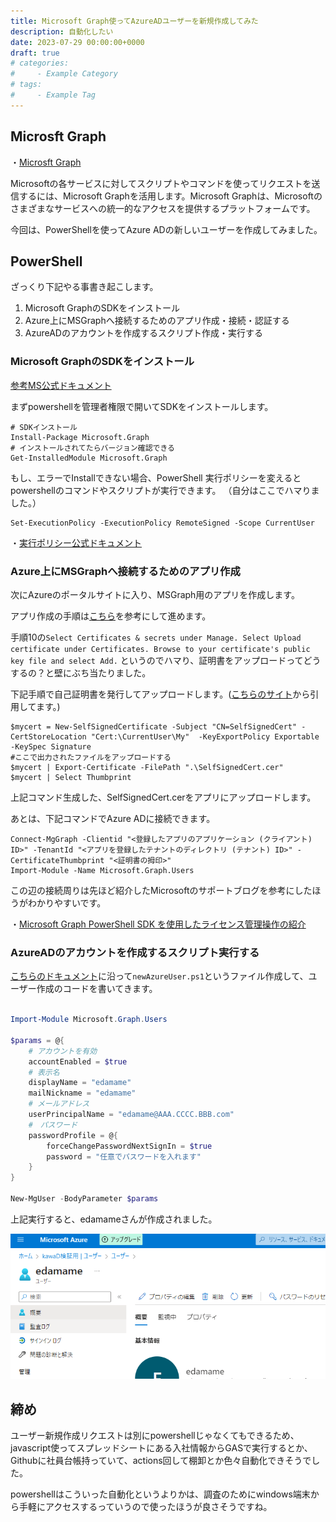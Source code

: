 ```yaml
---
title: Microsoft Graph使ってAzureADユーザーを新規作成してみた
description: 自動化したい
date: 2023-07-29 00:00:00+0000
draft: true
# categories:
#     - Example Category
# tags:
#     - Example Tag
---
```


## Microsft Graph

・[Microsft Graph](https://learn.microsoft.com/ja-jp/graph/)

Microsoftの各サービスに対してスクリプトやコマンドを使ってリクエストを送信するには、Microsoft Graphを活用します。Microsoft Graphは、Microsoftのさまざまなサービスへの統一的なアクセスを提供するプラットフォームです。

今回は、PowerShellを使ってAzure ADの新しいユーザーを作成してみました。

## PowerShell

ざっくり下記やる事書き起こします。

1. Microsoft GraphのSDKをインストール
2. Azure上にMSGraphへ接続するためのアプリ作成・接続・認証する
3. AzureADのアカウントを作成するスクリプト作成・実行する

### Microsoft GraphのSDKをインストール

[参考MS公式ドキュメント](https://learn.microsoft.com/ja-jp/powershell/microsoftgraph/overview?toc=%2Fgraph%2Ftoc.json&view=graph-powershell-1.0)

まずpowershellを管理者権限で開いてSDKをインストールします。

```shell
# SDKインストール
Install-Package Microsoft.Graph
# インストールされてたらバージョン確認できる
Get-InstalledModule Microsoft.Graph 
```

もし、エラーでInstallできない場合、PowerShell 実行ポリシーを変えるとpowershellのコマンドやスクリプトが実行できます。
（自分はここでハマりました。）


```shell
Set-ExecutionPolicy -ExecutionPolicy RemoteSigned -Scope CurrentUser
```

・[実行ポリシー公式ドキュメント](https://learn.microsoft.com/ja-jp/powershell/module/microsoft.powershell.core/about/about_execution_policies?view=powershell-7.3)

### Azure上にMSGraphへ接続するためのアプリ作成

次にAzureのポータルサイトに入り、MSGraph用のアプリを作成します。

アプリ作成の手順は[こちら](https://learn.microsoft.com/ja-jp/powershell/microsoftgraph/app-only?view=graph-powershell-1.0&tabs=azure-portal)を参考にして進めます。

手順10の`Select Certificates & secrets under Manage. Select Upload certificate under Certificates. Browse to your certificate's public key file and select Add.` というのでハマり、証明書をアップロードってどうするの？と壁にぶち当たりました。

下記手順で自己証明書を発行してアップロードします。([こちらのサイト](https://jpazureid.github.io/blog/azure-active-directory/operating-license-with-microsoft-graph/#idx2-2)から引用してます。)

```shell
$mycert = New-SelfSignedCertificate -Subject "CN=SelfSignedCert" -CertStoreLocation "Cert:\CurrentUser\My"  -KeyExportPolicy Exportable -KeySpec Signature
#ここで出力されたファイルをアップロードする
$mycert | Export-Certificate -FilePath ".\SelfSignedCert.cer"  
$mycert | Select Thumbprint

```

上記コマンド生成した、SelfSignedCert.cerをアプリにアップロードします。

あとは、下記コマンドでAzure ADに接続できます。

```shell
Connect-MgGraph -Clientid "<登録したアプリのアプリケーション (クライアント) ID>" -TenantId "<アプリを登録したテナントのディレクトリ (テナント) ID>" -CertificateThumbprint "<証明書の拇印>"
Import-Module -Name Microsoft.Graph.Users
```

この辺の接続周りは先ほど紹介したMicrosoftのサポートブログを参考にしたほうがわかりやすいです。

・[Microsoft Graph PowerShell SDK を使用したライセンス管理操作の紹介](https://jpazureid.github.io/blog/azure-active-directory/operating-license-with-microsoft-graph/#idx2-2)


### AzureADのアカウントを作成するスクリプト実行する

[こちらのドキュメント](https://learn.microsoft.com/ja-jp/graph/api/group-post-members?view=graph-rest-1.0&tabs=http)に沿って`newAzureUser.ps1`というファイル作成して、ユーザー作成のコードを書いてきます。


```powershell

Import-Module Microsoft.Graph.Users

$params = @{
    # アカウントを有効
	accountEnabled = $true
    # 表示名
	displayName = "edamame"
	mailNickname = "edamame"
    # メールアドレス
	userPrincipalName = "edamame@AAA.CCCC.BBB.com"
    #　パスワード
	passwordProfile = @{
		forceChangePasswordNextSignIn = $true
		password = "任意でパスワードを入れます"
	}
}

New-MgUser -BodyParameter $params

```

上記実行すると、edamameさんが作成されました。

![edamame.png](edamame.png)


## 締め

ユーザー新規作成リクエストは別にpowershellじゃなくてもできるため、javascript使ってスプレッドシートにある入社情報からGASで実行するとか、Githubに社員台帳持っていて、actions回して棚卸とか色々自動化できそうでした。

powershellはこういった自動化というよりかは、調査のためにwindows端末から手軽にアクセスするっていうので使ったほうが良さそうですね。